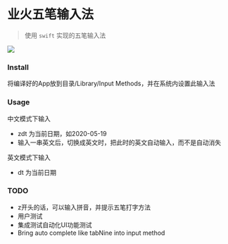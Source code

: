 # 业火五笔输入法

> 使用 `swift` 实现的五笔输入法


![](https://github.com/qwertyyb/FireWubi/workflows/CI/badge.svg)

### Install

将编译好的App放到目录/Library/Input Methods，并在系统内设置此输入法

### Usage
中文模式下输入
- zdt 为当前日期，如2020-05-19
- 输入一串英文后，切换成英文时，把此时的英文自动输入，而不是自动消失

英文模式下输入
- dt 为当前日期

### TODO
- z开头的话，可以输入拼音，并提示五笔打字方法 
- 用户测试
- 集成测试自动化UI功能测试
- Bring auto complete like tabNine into input method
